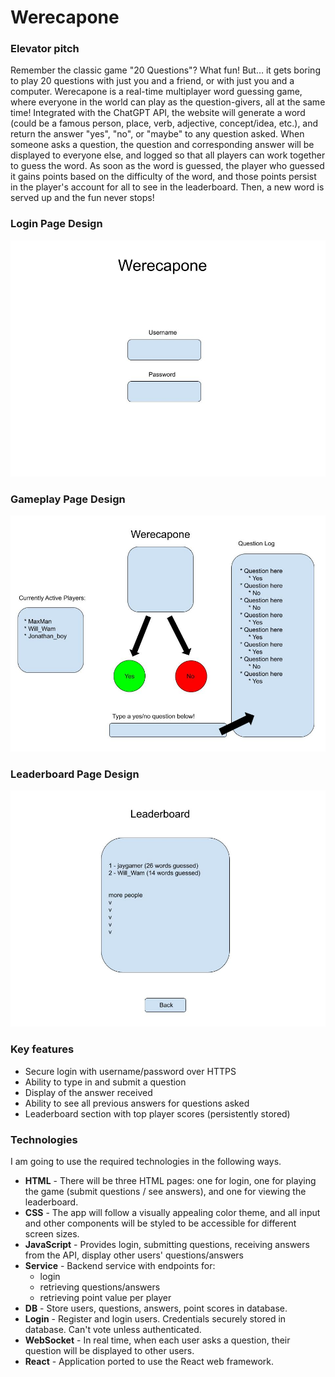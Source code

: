 # Werecapone

### Elevator pitch

Remember the classic game "20 Questions"? What fun! But… it gets boring to play 20 questions with just you and a friend, or with just you and a computer. 
Werecapone is a real-time multiplayer word guessing game, where everyone in the world can play as the question-givers, all at the same time! Integrated with the ChatGPT API, the website will generate a word (could be a famous person, place, verb, adjective, concept/idea, etc.), and return the answer "yes", "no", or "maybe" to any question asked. When someone asks a question, the question and corresponding answer will be displayed to everyone else, and logged so that all players can work together to guess the word. As soon as the word is guessed, the player who guessed it gains points based on the difficulty of the word, and those points persist in the player's account for all to see in the leaderboard. Then, a new word is served up and the fun never stops!


### Login Page Design
![Mock](Login_Page_Mockup.jpg)

### Gameplay Page Design
![Mock](Gameplay_Page_Mockup.jpg)

### Leaderboard Page Design
![Mock](Leaderboard_Page_Mockup.jpg)

### Key features

- Secure login with username/password over HTTPS
- Ability to type in and submit a question
- Display of the answer received
- Ability to see all previous answers for questions asked
- Leaderboard section with top player scores (persistently stored)

### Technologies

I am going to use the required technologies in the following ways.

- **HTML** - There will be three HTML pages: one for login, one for playing the game (submit questions / see answers), and one for viewing the leaderboard.
- **CSS** - The app will follow a visually appealing color theme, and all input and other components will be styled to be accessible for different screen sizes.
- **JavaScript** - Provides login, submitting questions, receiving answers from the API, display other users' questions/answers
- **Service** - Backend service with endpoints for:
  - login
  - retrieving questions/answers
  - retrieving point value per player
- **DB** - Store users, questions, answers, point scores in database.
- **Login** - Register and login users. Credentials securely stored in database. Can't vote unless authenticated.
- **WebSocket** - In real time, when each user asks a question, their question will be displayed to other users.
- **React** - Application ported to use the React web framework.
